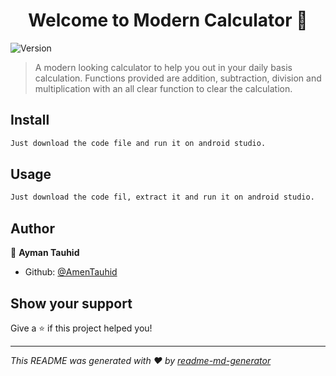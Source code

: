 <h1 align="center">Welcome to Modern Calculator 👋</h1>
<p>
  <img alt="Version" src="https://img.shields.io/badge/version-1.0-blue.svg?cacheSeconds=2592000" />
</p>

> A modern looking calculator to help you out in your daily basis calculation. Functions provided are addition, subtraction, division and multiplication with an all clear function to clear the calculation.

## Install

```sh
Just download the code file and run it on android studio.
```

## Usage

```sh
Just download the code fil, extract it and run it on android studio.
```

## Author

👤 **Ayman Tauhid**

* Github: [@AmenTauhid](https://github.com/AmenTauhid)

## Show your support

Give a ⭐️ if this project helped you!

***
_This README was generated with ❤️ by [readme-md-generator](https://github.com/kefranabg/readme-md-generator)_